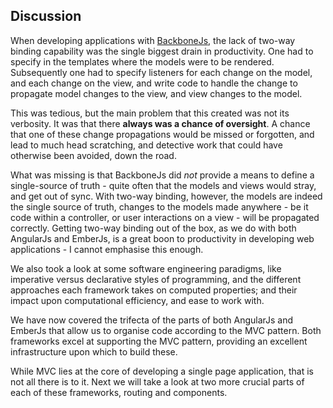 ## Discussion

When developing applications with [BackboneJs](http://backbonejs.org/),
the lack of two-way binding capability was the single biggest drain in productivity.
One had to specify in the templates where the models were to be rendered.
Subsequently one had to specify listeners for each change on the model,
and each change on the view,
and write code to handle the change to propagate model changes to the view,
and view changes to the model.

This was tedious, but the main problem that this created was not its verbosity.
It was that there **always was a chance of oversight**.
A chance that one of these change propagations would be missed or forgotten,
and lead to much head scratching,
and detective work that could have otherwise been avoided, down the road.

What was missing is that BackboneJs did *not* provide a means to define a
single-source of truth -
quite often that the models and views would stray, and get out of sync.
With two-way binding, however, the models are indeed the single source of truth,
changes to the models made anywhere -
be it code within a controller, or user interactions on a view -
will be propagated correctly.
Getting two-way binding out of the box,
as we do with both AngularJs and EmberJs,
is a great boon to productivity in developing
web applications - I cannot emphasise this enough.

We also took a look at some software engineering paradigms,
like imperative versus declarative styles of programming,
and the different approaches each framework takes on computed properties;
and their impact upon computational efficiency,
and ease to work with.

We have now covered the trifecta of the parts of both AngularJs and EmberJs
that allow us to organise code according to the MVC pattern.
Both frameworks excel at supporting the MVC pattern,
providing an excellent infrastructure upon which to build these.

While MVC lies at the core of developing a single page application,
that is not all there is to it.
Next we will take a look at two more crucial parts of each of these frameworks,
routing and components.
